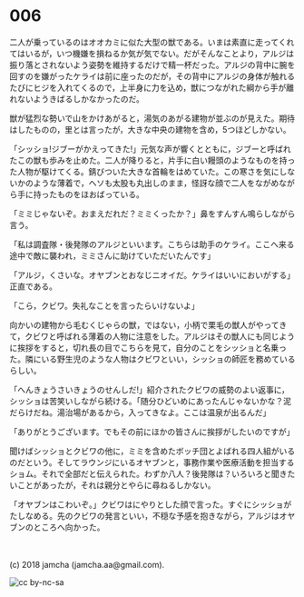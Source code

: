 # 006

二人が乗っているのはオオカミに似た大型の獣である。いまは素直に走ってくれてはいるが，いつ機嫌を損ねるか気が気でない。だがそんなことより，アルジは振り落とされないよう姿勢を維持するだけで精一杯だった。アルジの背中に腕を回すのを嫌がったケライは前に座ったのだが，その背中にアルジの身体が触れるたびにヒジを入れてくるので，上半身に力を込め，獣につながれた綱から手が離れないようきばるしかなかったのだ。  

獣が猛烈な勢いで山をかけあがると，湯気のあがる建物が並ぶのが見えた。期待はしたものの，里とは言ったが，大きな中央の建物を含め，5つほどしかない。  

「シッショ!ジブーがかえってきた!」元気な声が響くとともに，ジブーと呼ばれたこの獣も歩みを止めた。二人が降りると，片手に白い饅頭のようなものを持った人物が駆けてくる。錆びついた大きな首輪をはめていた。この寒さを気にしないかのような薄着で，ヘソも太股も丸出しのまま，怪訝な顔で二人をながめながら手に持ったものをほおばっている。  

「ミミじゃないぞ。おまえだれだ？ミミくったか？」鼻をすんすん鳴らしながら言う。  

「私は調査隊・後発隊のアルジといいます。こちらは助手のケライ。ここへ来る途中で敵に襲われ，ミミさんに助けていただいたんです」  

「アルジ，くさいな。オヤブンとおなじニオイだ。ケライはいいにおいがする」正直である。  

「こら，クビワ。失礼なことを言ったらいけないよ」  

向かいの建物から毛むくじゃらの獣，ではない，小柄で栗毛の獣人がやってきて，クビワと呼ばれる薄着の人物に注意をした。アルジはその獣人にも同じように挨拶をすると，切れ長の目でこちらを見て，自分のことをシッショと名乗った。隣にいる野生児のような人物はクビワといい，シッショの師匠を務めているらしい。  

「へんきょうさいきょうのせんしだ!」紹介されたクビワの威勢のよい返事に，シッショは苦笑いしながら続ける。「随分ひどいめにあったんじゃないかな？泥だらけだね。湯治場があるから，入ってきなよ。ここは温泉が出るんだ」  

「ありがとうございます。でもその前にほかの皆さんに挨拶がしたいのですが」  

聞けばシッショとクビワの他に，ミミを含めたボッチ団とよばれる四人組がいるのだという。そしてラウンジにいるオヤブンと，事務作業や医療活動を担当するショム。それで全部だと伝えられた。わずか八人？後発隊は？いろいろと聞きたいことがあったが，それは親分とやらに尋ねるしかない。  

「オヤブンはこわいぞ。」クビワはにやりとした顔で言った。すぐにシッショがたしなめる。先のクビワの発言といい，不穏な予感を抱きながら，アルジはオヤブンのところへ向かった。  

<br>  
<br>  
(c) 2018 jamcha (jamcha.aa@gmail.com).  

![cc by-nc-sa](http://i.creativecommons.org/l/by-nc-sa/4.0/88x31.png)
